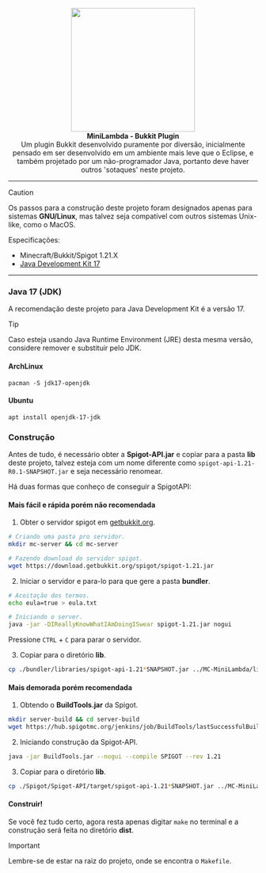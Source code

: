 <p align="center">
  <img src="https://i.postimg.cc/0j693qfY/mc-minilambda-500.png" width="250">
  <br>
  <b>MiniLambda - Bukkit Plugin</b>
  <br>
  Um plugin Bukkit desenvolvido puramente por diversão, inicialmente pensado em ser desenvolvido em um ambiente mais leve que o Eclipse, e também projetado por um não-programador Java, portanto deve haver outros 'sotaques' neste projeto.
</p>

-----
> [!CAUTION]
> Os passos para a construção deste projeto foram designados apenas para sistemas **GNU/Linux**, mas talvez seja compatível com outros sistemas Unix-like, como o MacOS.

Especificações:

* Minecraft/Bukkit/Spigot 1.21.X
* [Java Development Kit 17](https://github.com/d3cryptofc/MC-MiniLambda/new/main?readme=1#archlinux)
-----

###  Java 17 (JDK)
A recomendação deste projeto para Java Development Kit é a versão 17.

> [!TIP]
> Caso esteja usando Java Runtime Environment (JRE) desta mesma versão, considere remover e substituir pelo JDK.

#### ArchLinux
```
pacman -S jdk17-openjdk
```

#### Ubuntu
```
apt install openjdk-17-jdk
```

### Construção

Antes de tudo, é necessário obter a **Spigot-API.jar** e copiar para a pasta **lib** deste projeto, talvez esteja com um nome diferente como `spigot-api-1.21-R0.1-SNAPSHOT.jar` e seja necessário renomear.

Há duas formas que conheço de conseguir a SpigotAPI:

#### Mais fácil e rápida porém não recomendada

1. Obter o servidor spigot em [getbukkit.org](https://getbukkit.org/download/spigot).
```bash
# Criando uma pasta pro servidor.
mkdir mc-server && cd mc-server

# Fazendo download do servidor spigot.
wget https://download.getbukkit.org/spigot/spigot-1.21.jar
```
2. Iniciar o servidor e para-lo para que gere a pasta **bundler**.
```bash
# Aceitação dos termos.
echo eula=true > eula.txt

# Iniciando o server.
java -jar -DIReallyKnowWhatIAmDoingISwear spigot-1.21.jar nogui
```
Pressione `CTRL` + `C` para parar o servidor.

3. Copiar para o diretório **lib**.
```bash
cp ./bundler/libraries/spigot-api-1.21*SNAPSHOT.jar ../MC-MiniLambda/lib/Spigot-API.jar
```

#### Mais demorada porém recomendada
1. Obtendo o **BuildTools.jar** da Spigot.
```bash
mkdir server-build && cd server-build
wget https://hub.spigotmc.org/jenkins/job/BuildTools/lastSuccessfulBuild/artifact/target/BuildTools.jar
```

2. Iniciando construção da Spigot-API.
```bash
java -jar BuildTools.jar --nogui --compile SPIGOT --rev 1.21
```

3. Copiar para o diretório **lib**.
```bash
cp ./Spigot/Spigot-API/target/spigot-api-1.21*SNAPSHOT.jar ../MC-MiniLambda/lib/Spigot-API.jar
```

#### Construir!

Se você fez tudo certo, agora resta apenas digitar `make` no terminal e a construção será feita no diretório **dist**.

> [!IMPORTANT]
> Lembre-se de estar na raiz do projeto, onde se encontra o `Makefile`.

